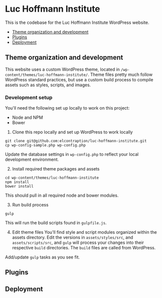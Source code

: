 # Luc Hoffmann Institute
This is the codebase for the Luc Hoffmann Institute WordPress website.

- [Theme organization and development](#theme-organization)
- [Plugins](#plugins)
- [Deployment](#deployment)

## Theme organization and development
This website uses a custom WordPress theme, located in ```/wp-content/themes/luc-hoffmann-institute/```. Theme files pretty much follow WordPress standard practices, but use a custom build process to compile assets such as styles, scripts, and images.

### Development setup
You'll need the following set up locally to work on this project:
- Node and NPM
- Bower

1. Clone this repo locally and set up WordPress to work locally

```
git clone git@github.com:elcontraption/luc-hoffmann-institute.git
cp wp-config-sample.php wp-config.php
```

Update the database settings in ```wp-config.php``` to reflect your local development environment.

2. Install required theme packages and assets

```
cd wp-content/themes/luc-hoffmann-institute
npm install
bower install
```

This should pull in all required node and bower modules.

3. Run build process

```
gulp
```

This will run the build scripts found in ```gulpfile.js```. 

4. Edit theme files
You'll find style and script modules organized within the assets directory. Edit the versions in ```assets/styles/src```, and ```assets/scripts/src```, and ```gulp``` will process your changes into their respective ```build``` directories. The ```build``` files are called from WordPress.

Add/update ```gulp``` tasks as you see fit.


## Plugins

## Deployment
